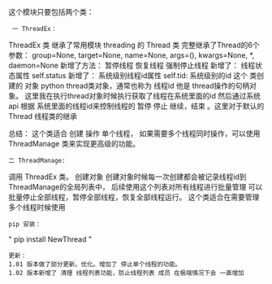 这个模块只要包括两个类： 

     一 ThreadEx：
   ThreadEx 类 继承了常用模块 threading 的 Thread  类
完整继承了Thread的6个参数： group=None, target=None, name=None, args=(), kwargs=None, *, daemon=None
新增了方法： 暂停线程 
           恢复线程
           强制停止线程
新增了： 线程状态属性       self.status
新增了： 系统级别线程id属性
        self.tid: 系统级别的id 这个 类创建的 对象
        python thread类对象，通常也称为 线程id 他是 thread操作的句柄对象。 这里我在执行thread对象时候执行获取了线程在系统里面的id
        然后通过系统api 根据 系统里面的线程id来控制线程的 暂停 停止 继续，结束 。这里对于默认的Thread 线程类的继承 

总结： 这个类适合 创建 操作 单个线程， 如果需要多个线程同时操作，可以使用 ThreadManage 类来实现更高级的功能。

    二 ThreadManage:
  调用 ThreadEx 类。 创建对象 创建对象时候每一次创建都会被记录线程id到ThreadManage的全局列表中， 后续使用这个列表对所有线程进行批量管理
可以批量停止全部线程，暂停全部线程，恢复全部线程运行。
这个类适合在需要管理多个线程时候使用

    pip 安装： 
"       pip install NewThread     "

    更新：
    1.01 版本做了部分更新。优化。增加了 停止单个线程的功能。
    1.02 版本新增了 清理 线程列表功能，防止线程列表 成员 在极端情况下会 一直增加
